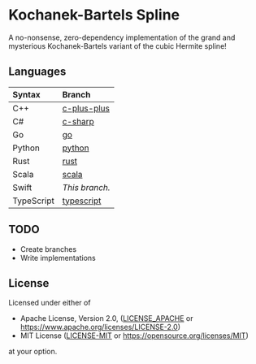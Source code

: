 # Kochanek-Bartels Spline

A no-nonsense, zero-dependency implementation of the grand and mysterious Kochanek-Bartels variant of the cubic Hermite spline!

## Languages

| Syntax     | Branch                                                                  |
| :--------- | :---------------------------------------------------------------------- |
| C++        | [c-plus-plus](https://github.com/allen-woods/kbspline/tree/c-plus-plus) |
| C#         | [c-sharp](https://github.com/allen-woods/kbspline/tree/c-sharp)         |
| Go         | [go](https://github.com/allen-woods/kbspline/tree/go)                   |
| Python     | [python](https://github.com/allen-woods/kbspline/tree/python)           |
| Rust       | [rust](https://github.com/allen-woods/kbspline/tree/rust)               |
| Scala      | [scala](https://github.com/allen-woods/kbspline/tree/scala)             |
| Swift      | _This branch._                                                          |
| TypeScript | [typescript](https://github.com/allen-woods/kbspline/tree/typescript)   |

## TODO

- Create branches
- Write implementations

## License

Licensed under either of

- Apache License, Version 2.0, ([LICENSE_APACHE](LICENSES/LICENSE-APACHE) or <https://www.apache.org/licenses/LICENSE-2.0>)
- MIT License ([LICENSE-MIT](LICENSES/LICENSE-MIT) or <https://opensource.org/licenses/MIT>)

at your option.
